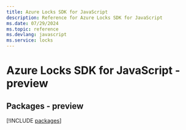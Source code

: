 ```yaml
---
title: Azure Locks SDK for JavaScript
description: Reference for Azure Locks SDK for JavaScript
ms.date: 07/29/2024
ms.topic: reference
ms.devlang: javascript
ms.service: locks
---
```

# Azure Locks SDK for JavaScript - preview
## Packages - preview
[!INCLUDE [packages](locks-index.md)]